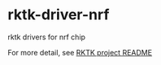 # rktk-driver-nrf

rktk drivers for nrf chip

For more detail, see [RKTK project README](https://github.com/nazo6/rktk)
